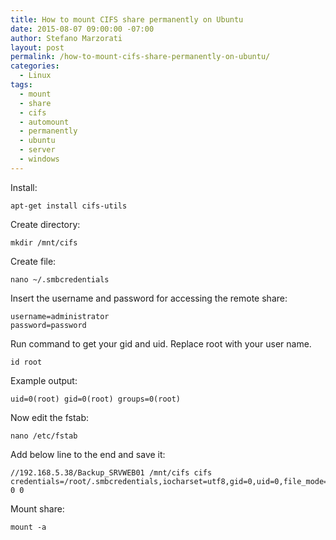 ```yaml
---
title: How to mount CIFS share permanently on Ubuntu
date: 2015-08-07 09:00:00 -07:00
author: Stefano Marzorati
layout: post
permalink: /how-to-mount-cifs-share-permanently-on-ubuntu/
categories:
  - Linux
tags:
  - mount
  - share
  - cifs
  - automount
  - permanently
  - ubuntu
  - server
  - windows
---
```

Install:   

	apt-get install cifs-utils

Create directory:   

	mkdir /mnt/cifs

Create file:   

	nano ~/.smbcredentials

Insert the username and password for accessing the remote share:   

	username=administrator
	password=password
	
Run command to get your gid and uid. Replace root with your user name.

	id root

Example output:   

	uid=0(root) gid=0(root) groups=0(root)
	
Now edit the fstab:   

	nano /etc/fstab
	
Add below line to the end and save it:   

	//192.168.5.38/Backup_SRVWEB01 /mnt/cifs cifs credentials=/root/.smbcredentials,iocharset=utf8,gid=0,uid=0,file_mode=0777,dir_mode=0777 0 0

Mount share:   	

	mount -a
	